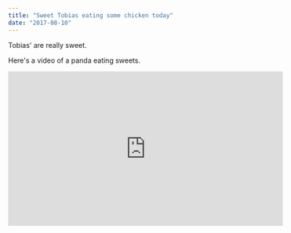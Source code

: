 ```yaml
---
title: "Sweet Tobias eating some chicken today"
date: "2017-08-10"
---
```


Tobias' are really sweet.

Here's a video of a panda eating sweets.

<iframe width="560" height="315" src="https://www.youtube.com/embed/4n0xNbfJLR8" frameborder="0" allowfullscreen></iframe>
